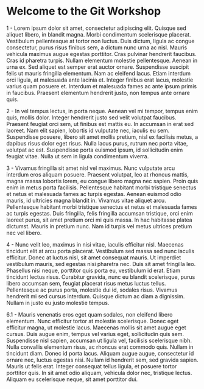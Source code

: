 # Welcome to the Git Workshop

1 - Lorem ipsum dolor sit amet, consectetur adipiscing elit. Quisque sed aliquet libero, in blandit magna. Morbi condimentum scelerisque placerat. Vestibulum pellentesque at tortor non luctus. Duis dictum, ligula ac congue consectetur, purus risus finibus sem, a dictum nunc urna ac nisl. Mauris vehicula maximus augue egestas porttitor. Cras pulvinar hendrerit faucibus. Cras id pharetra turpis. Nullam elementum molestie pellentesque. Aenean in urna ex. Sed aliquet est semper erat auctor ornare. Suspendisse suscipit felis ut mauris fringilla elementum. Nam ac eleifend lacus. Etiam interdum orci ligula, at malesuada ante lacinia et. Integer finibus erat lacus, molestie varius quam posuere et. Interdum et malesuada fames ac ante ipsum primis in faucibus. Praesent elementum hendrerit justo, non tempus ante ornare quis.

2 - In vel tempus lectus, in porta neque. Aenean vel mi tempor, tempus enim quis, mollis dolor. Integer hendrerit justo sed velit volutpat faucibus. Praesent feugiat orci sem, ut finibus est mattis eu. In accumsan in erat sed laoreet. Nam elit sapien, lobortis id vulputate nec, iaculis eu sem. Suspendisse posuere, libero sit amet mollis pretium, nisl ex facilisis metus, a dapibus risus dolor eget risus. Nulla lacus purus, rutrum nec porta vitae, volutpat ac est. Suspendisse porta euismod ipsum, id sollicitudin enim feugiat vitae. Nulla ut sem in ligula condimentum viverra.

3 - Vivamus fringilla sit amet nisl vel maximus. Nunc vulputate arcu interdum eros aliquam posuere. Praesent volutpat, leo at rhoncus mattis, magna massa lobortis lorem, eu congue libero magna nec sapien. Proin quis enim in metus porta facilisis. Pellentesque habitant morbi tristique senectus et netus et malesuada fames ac turpis egestas. Aenean euismod odio mauris, id ultricies magna blandit in. Vivamus vitae aliquet arcu. Pellentesque habitant morbi tristique senectus et netus et malesuada fames ac turpis egestas. Duis fringilla, felis fringilla accumsan tristique, orci enim laoreet purus, sit amet pretium orci mi quis massa. In hac habitasse platea dictumst. Mauris in pretium nunc. Nam id turpis vel metus ultrices pretium nec vel libero.

4 - Nunc velit leo, maximus in nisi vitae, iaculis efficitur nisl. Maecenas tincidunt elit at arcu porta placerat. Vestibulum sed massa sed nunc iaculis efficitur. Donec at luctus nisl, sit amet consequat mauris. Ut imperdiet vestibulum mauris, sed egestas nisi pharetra nec. Duis sit amet fringilla leo. Phasellus nisi neque, porttitor quis porta eu, vestibulum id erat. Etiam tincidunt lectus risus. Curabitur gravida, nunc eu blandit scelerisque, purus libero accumsan sem, feugiat placerat risus metus luctus tellus. Pellentesque ac purus porta, molestie dui id, sodales risus. Vivamus hendrerit mi sed cursus interdum. Quisque dictum ac diam a dignissim. Nullam in justo eu justo molestie tempus.

6.1 - Mauris venenatis eros eget quam sodales, non eleifend libero elementum. Nunc efficitur tortor at molestie scelerisque. Donec eget efficitur magna, ut molestie lacus. Maecenas mollis sit amet augue eget cursus. Duis augue enim, tempus vel varius eget, sollicitudin quis sem. Suspendisse nisl sapien, accumsan ut ligula vel, facilisis scelerisque nibh. Nulla convallis elementum risus, ac rhoncus erat commodo quis. Nullam in tincidunt diam. Donec id porta lacus. Aliquam augue augue, consectetur id ornare nec, luctus egestas nisi. Nullam id hendrerit sem, sed gravida sapien. Mauris ut felis erat. Integer consequat tellus ligula, et posuere tortor porttitor quis. In sit amet odio aliquam, vehicula dolor nec, tristique lectus. Aliquam eu scelerisque neque, sit amet porttitor dui.
